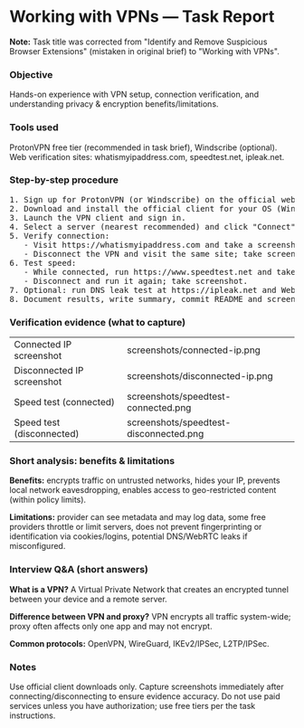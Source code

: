 <h1>Working with VPNs — Task Report</h1>

<p><strong>Note:</strong> Task title was corrected from "Identify and Remove Suspicious Browser Extensions" (mistaken in original brief) to "Working with VPNs".</p>

<h3>Objective</h3>
<p>Hands-on experience with VPN setup, connection verification, and understanding privacy & encryption benefits/limitations.</p>

<h3>Tools used</h3>
<p>ProtonVPN free tier (recommended in task brief), Windscribe (optional). Web verification sites: whatismyipaddress.com, speedtest.net, ipleak.net.</p>

<h3>Step-by-step procedure</h3>

<pre>
1. Sign up for ProtonVPN (or Windscribe) on the official website.
2. Download and install the official client for your OS (Windows/macOS/Linux/Android/iOS).
3. Launch the VPN client and sign in.
4. Select a server (nearest recommended) and click "Connect".
5. Verify connection:
   - Visit https://whatismyipaddress.com and take a screenshot (connected).
   - Disconnect the VPN and visit the same site; take screenshot (disconnected).
6. Test speed:
   - While connected, run https://www.speedtest.net and take screenshot.
   - Disconnect and run it again; take screenshot.
7. Optional: run DNS leak test at https://ipleak.net and WebRTC leak checks.
8. Document results, write summary, commit README and screenshots to GitHub.
</pre>

<h3>Verification evidence (what to capture)</h3>
<table>
  <tr>
    <td>Connected IP screenshot</td>
    <td>screenshots/connected-ip.png</td>
  </tr>
  <tr>
    <td>Disconnected IP screenshot</td>
    <td>screenshots/disconnected-ip.png</td>
  </tr>
  <tr>
    <td>Speed test (connected)</td>
    <td>screenshots/speedtest-connected.png</td>
  </tr>
  <tr>
    <td>Speed test (disconnected)</td>
    <td>screenshots/speedtest-disconnected.png</td>
  </tr>
</table>

<h3>Short analysis: benefits & limitations</h3>
<p><strong>Benefits:</strong> encrypts traffic on untrusted networks, hides your IP, prevents local network eavesdropping, enables access to geo-restricted content (within policy limits).</p>
<p><strong>Limitations:</strong> provider can see metadata and may log data, some free providers throttle or limit servers, does not prevent fingerprinting or identification via cookies/logins, potential DNS/WebRTC leaks if misconfigured.</p>

<h3>Interview Q&A (short answers)</h3>
<p><strong>What is a VPN?</strong> A Virtual Private Network that creates an encrypted tunnel between your device and a remote server.</p>
<p><strong>Difference between VPN and proxy?</strong> VPN encrypts all traffic system-wide; proxy often affects only one app and may not encrypt.</p>
<p><strong>Common protocols:</strong> OpenVPN, WireGuard, IKEv2/IPSec, L2TP/IPSec.</p>

<h3>Notes</h3>
<p>Use official client downloads only. Capture screenshots immediately after connecting/disconnecting to ensure evidence accuracy. Do not use paid services unless you have authorization; use free tiers per the task instructions.</p>
